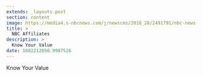 ```yaml
--- 
extends: _layouts.post 
section: content 
image: https://media4.s-nbcnews.com/j/newscms/2018_28/2491791/nbc-news-black-square_df55818aa8849a9a4bd9694bec28bfe0.nbcnews-fp-1200-630.png 
title: > 
  NBC Affiliates 
description: > 
  Know Your Value 
date: 1602212050.9987526 
--- 
```

Know Your Value